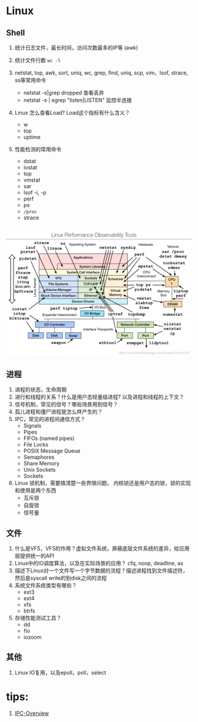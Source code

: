 # Linux

## Shell

1. 统计日志文件，最长时间，访问次数最多的IP等 (awk)
2. 统计文件行数  `wc -l`
3. netstat, top, awk, sort, uniq, wc, grep, find, uniq, scp, vim，lsof, strace, ss等常用命令
    -  netstat -s|grep dropped 查看丢弃
    -  netstat -s | egrep "listen|LISTEN"  监控半连接

4. Linux 怎么查看Load? Load这个指标有什么含义？
    - w
    - top
    - uptime

5. 性能检测的常用命令
    - dstat
    - iostat
    - top 
    - vmstat
    - sar
    - lsof -i, -p
    - perf
    - ps
    - `/proc`
    - strace

![linux performance observablity tool](../imgs/linux_observability_tools.png)


## 进程

1. 进程的状态，生命周期
2. 进行和线程的关系？什么是用户态轻量级进程? 以及进程和线程的上下文？ 
3. 信号机制，常见的信号？哪些场景用到信号？
4. 孤儿进程和僵尸进程是怎么样产生的？
5. IPC，常见的进程间通信方式？
    - Signals
    - Pipes
    - FIFOs (named pipes)
    - File Locks
    - POSIX Message Queue
    - Semaphores
    - Share Memory
    - Unix Sockets
    - Sockets
6. Linux 锁机制，需要搞清楚一些界限问题。 内核锁还是用户态的锁，锁的实现和使用是两个东西
    - 互斥锁
    - 自旋锁
    - 信号量

## 文件

1. 什么是VFS，VFS的作用？虚拟文件系统，屏蔽底层文件系统的差异，给应用层提供统一的API
2. Linux中的IO调度算法，以及在实际场景的应用？ cfq, noop, deadline, as
3. 描述下Linux对一个文件写一个字节数据的流程？描述进程找到文件描述符，然后是syscall write的到disk之间的流程
4. 系统文件系统类型有哪些？
    - ext3
    - ext4
    - xfs
    - btrfs
5. 存储性能测试工具？
    - dd
    - fio
    - iozoom

## 其他

1. Linux IO复用，以及epoll，poll，select


# tips:

1. [IPC-Overview](http://man7.org/conf/lca2013/IPC_Overview-LCA-2013-printable.pdf)